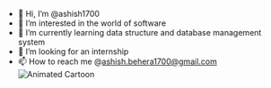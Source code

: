 - 👋 Hi, I’m @ashish1700
- 👀 I’m interested in the world of software
- 🌱 I’m currently learning data structure and database management system
- 💞️ I’m looking for an internship
- 📫 How to reach me @ashish.behera1700@gmail.com
![Animated Cartoon](https://giphy.com/gifs/dommespace-domme-space-programador-qgQUggAC3Pfv687qPC/fullscreen)
<!---
ashish1700/ashish1700 is a ✨ special ✨ repository because its `README.md` (this file) appears on your GitHub profile.
You can click the Preview link to take a look at your changes.
--->
